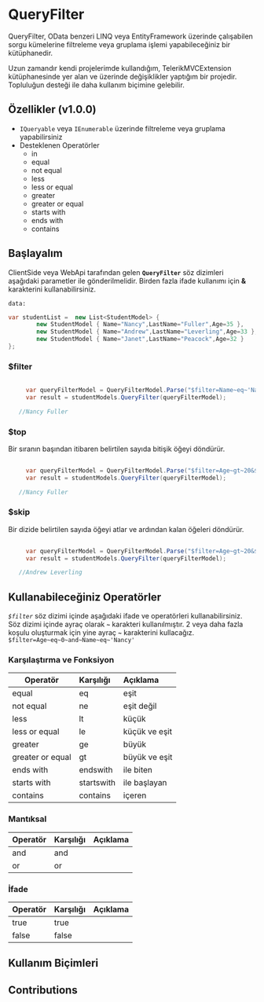 # QueryFilter

QueryFilter, OData benzeri LINQ veya EntityFramework üzerinde çalışabilen sorgu kümelerine filtreleme veya gruplama işlemi yapabileceğiniz bir kütüphanedir. 

Uzun zamandır kendi projelerimde kullandığım, TelerikMVCExtension kütüphanesinde yer alan ve üzerinde değişiklikler yaptığım bir projedir. Topluluğun desteği ile daha kullanım biçimine gelebilir.


## Özellikler (v1.0.0)


* `IQueryable` veya `IEnumerable` üzerinde filtreleme veya gruplama yapabilirsiniz
* Desteklenen Operatörler
  * in
  * equal
  * not equal
  * less
  * less or equal
  * greater
  * greater or equal
  * starts with
  * ends with
  * contains
 


## Başlayalım
ClientSide veya WebApi tarafından gelen **`QueryFilter`** söz dizimleri aşağıdaki parametler ile gönderilmelidir. Birden fazla ifade kullanımı için **&** karakterini kullanabilirsiniz.

`data:`

```csharp
var studentList =  new List<StudentModel> {
        new StudentModel { Name="Nancy",LastName="Fuller",Age=35 },
        new StudentModel { Name="Andrew",LastName="Leverling",Age=33 },
        new StudentModel { Name="Janet",LastName="Peacock",Age=32 }
};
```


### $filter

```csharp
    
     var queryFilterModel = QueryFilterModel.Parse("$filter=Name~eq~'Nancy'");
     var result = studentModels.QueryFilter(queryFilterModel);

   //Nancy Fuller         
```

### $top

Bir sıranın başından itibaren belirtilen sayıda bitişik öğeyi döndürür.


```csharp
    
     var queryFilterModel = QueryFilterModel.Parse("$filter=Age~gt~20&$top=1");
     var result = studentModels.QueryFilter(queryFilterModel);

   //Nancy Fuller         
```


### $skip

Bir dizide belirtilen sayıda öğeyi atlar ve ardından kalan öğeleri döndürür.


```csharp
    
     var queryFilterModel = QueryFilterModel.Parse("$filter=Age~gt~20&$top=1&$skip=1");
     var result = studentModels.QueryFilter(queryFilterModel);

   //Andrew Leverling         
```


## Kullanabileceğiniz Operatörler

*`$filter`* söz dizimi içinde aşağıdaki ifade ve operatörleri kullanabilirsiniz. Söz dizimi içinde ayraç olarak **`~`** karakteri kullanılmıştır. 2 veya daha fazla koşulu oluşturmak için yine ayraç **`~`** karakterini kullacağız. `$filter=Age~eq~0~and~Name~eq~'Nancy'`


### Karşılaştırma ve Fonksiyon

| Operatör          |  Karşılığı           | Açıklama  |
| -------------     |:-------------|:-----|
| equal             | eq           |   eşit |
| not equal         | ne           |   eşit değil |
| less              | lt           |   küçük |
| less or equal     | le           |   küçük ve eşit |
| greater           | ge           |   büyük |
| greater or equal  | gt           |   büyük ve eşit |
| ends with         | endswith     |   ile biten |
| starts with       | startswith   |   ile başlayan |
| contains          | contains     |   içeren |

### Mantıksal

| Operatör          |  Karşılığı  | Açıklama  |
| -------------     |:-------------|:-----|
| and               | and      |      |
| or                | or       |      |


### İfade

| Operatör          |  Karşılığı  | Açıklama  |
| -------------     |:-------------|:-----|
| true              | true      |      |
| false             | false       |      |

  
## Kullanım Biçimleri








## Contributions
